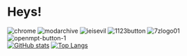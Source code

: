 # Heys!

![chrome](https://user-images.githubusercontent.com/37962225/120224043-a517d580-c210-11eb-8f15-65b6998701c6.gif) ![modarchive](https://user-images.githubusercontent.com/37962225/120224079-b5c84b80-c210-11eb-91b0-7c9d0f2ba1cd.gif) ![ieisevil](https://user-images.githubusercontent.com/37962225/120224104-c4aefe00-c210-11eb-880c-c3e55b8db34a.gif) ![1123button](https://user-images.githubusercontent.com/37962225/120224123-cc6ea280-c210-11eb-963e-6477a706c660.gif) ![7zlogo01](https://user-images.githubusercontent.com/37962225/120224164-e5775380-c210-11eb-887c-8f376a31e7c7.png) ![openmpt-button-1](https://user-images.githubusercontent.com/37962225/120224166-e5775380-c210-11eb-901c-81dd324fa775.png)<br>
[![GitHub stats](https://github-readme-stats.vercel.app/api?username=mrpapersonic)](https://github.com/anuraghazra/github-readme-stats)
[![Top Langs](https://github-readme-stats.vercel.app/api/top-langs/?username=mrpapersonic&layout=compact)](https://github.com/anuraghazra/github-readme-stats)
